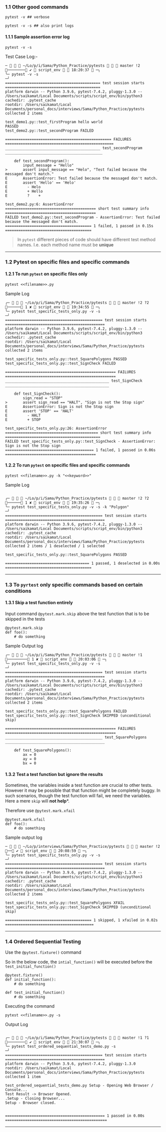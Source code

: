 ### 1.1 Other good commands
```
pytest -v ## verbose

pytest -v -s ## also print logs
```

#### 1.1.1 Sample assertion error log
```
pytest -v -s
```
Test Case Log:-
```
─    ~/Lo/p/i/Sama/Python_Practice/pytests    master !2 ──────── ✔  script_env   18:20:37  ─╮
╰─ pytest -v -s                                                                                         ─╯
=========================================== test session starts ===========================================
platform darwin -- Python 3.9.6, pytest-7.4.2, pluggy-1.3.0 -- /Users/saikamat/Local Documents/scripts/script_env/bin/python3
cachedir: .pytest_cache
rootdir: /Users/saikamat/Local Documents/personal_docs/interviews/Sama/Python_Practice/pytests
collected 2 items                                                                                         

test_demo1.py::test_firstProgram hello world
PASSED
test_demo2.py::test_secondProgram FAILED

================================================ FAILURES =================================================
___________________________________________ test_secondProgram ____________________________________________

    def test_secondProgram():
        input_message = "Hello"
>       assert input_message == "Helo", "Test failed because the messaged don't match."
E       AssertionError: Test failed because the messaged don't match.
E       assert 'Hello' == 'Helo'
E         - Helo
E         + Hello
E         ?    +

test_demo2.py:6: AssertionError
========================================= short test summary info =========================================
FAILED test_demo2.py::test_secondProgram - AssertionError: Test failed because the messaged don't match.
======================================= 1 failed, 1 passed in 0.15s =======================================
```


> In `pytest` different pieces of code should have different test method names. I.e. each method name must be **unique**

----
### 1.2 Pytest on specific files and specific commands

#### 1.2.1 To run `pytest` on specific files only
```
pytest <<filename>>.py 
```

Sample Log
```
╭─    ~/Lo/p/i/Sama/Python_Practice/pytests    master !2 ?2 ────── 1 ✘  script_env   19:34:55  ─╮
╰─ pytest test_specific_tests_only.py -v -s                                                                ─╯
============================================ test session starts =============================================
platform darwin -- Python 3.9.6, pytest-7.4.2, pluggy-1.3.0 -- /Users/saikamat/Local Documents/scripts/script_env/bin/python3
cachedir: .pytest_cache
rootdir: /Users/saikamat/Local Documents/personal_docs/interviews/Sama/Python_Practice/pytests
collected 2 items                                                                                            

test_specific_tests_only.py::test_SquarePolygons PASSED
test_specific_tests_only.py::test_SignCheck FAILED

================================================== FAILURES ==================================================
_______________________________________________ test_SignCheck _______________________________________________

    def test_SignCheck():
        sign_read = "STOP"
>       assert sign_read == "HALT", "Sign is not the Stop sign"
E       AssertionError: Sign is not the Stop sign
E       assert 'STOP' == 'HALT'
E         - HALT
E         + STOP

test_specific_tests_only.py:26: AssertionError
========================================== short test summary info ===========================================
FAILED test_specific_tests_only.py::test_SignCheck - AssertionError: Sign is not the Stop sign
======================================== 1 failed, 1 passed in 0.06s =========================================
```

#### 1.2.2 To run `pytest` on specific files and specific commands
```
pytest <<filename>>.py -k "<<keyword>>"
```

Sample Log
```

╭─    ~/Lo/p/i/Sama/Python_Practice/pytests    master !2 ?2 ────── 1 ✘  script_env   19:35:26  ─╮
╰─ pytest test_specific_tests_only.py -v -s -k "Polygon"                                                   ─╯
============================================ test session starts =============================================
platform darwin -- Python 3.9.6, pytest-7.4.2, pluggy-1.3.0 -- /Users/saikamat/Local Documents/scripts/script_env/bin/python3
cachedir: .pytest_cache
rootdir: /Users/saikamat/Local Documents/personal_docs/interviews/Sama/Python_Practice/pytests
collected 2 items / 1 deselected / 1 selected                                                                

test_specific_tests_only.py::test_SquarePolygons PASSED

====================================== 1 passed, 1 deselected in 0.00s =======================================
```

----
### 1.3 To `pyrtest` only specific commands based on certain conditions

#### 1.3.1 Skip a test function entirely
Input command `@pytest.mark.skip` above the test function that is to be skipped in the tests
```
@pytest.mark.skip
def foo():
    # do something
```

Sample Output log
```
╭─    ~/Lo/p/i/Sama/Python_Practice/pytests    master !1 ───────── 1 ✘  script_env   20:03:06  ─╮
╰─ pytest test_specific_tests_only.py -v -s                                                                ─╯
============================================ test session starts =============================================
platform darwin -- Python 3.9.6, pytest-7.4.2, pluggy-1.3.0 -- /Users/saikamat/Local Documents/scripts/script_env/bin/python3
cachedir: .pytest_cache
rootdir: /Users/saikamat/Local Documents/personal_docs/interviews/Sama/Python_Practice/pytests
collected 2 items                                                                                            

test_specific_tests_only.py::test_SquarePolygons FAILED
test_specific_tests_only.py::test_SignCheck SKIPPED (unconditional skip)

================================================== FAILURES ==================================================
____________________________________________ test_SquarePolygons _____________________________________________

    def test_SquarePolygons():
        ax = 0
        ay = 0
        bx = 0
```


#### 1.3.2 Test a test function but ignore the results
Sometimes, the variables inside a test function are crucial to other tests. However it may be possible that that function might be completely buggy. In such scenarios, though the test function will fail, we need the variables. Here a mere `skip` will **not help***.

Therefore use `@pytest.mark.xfail`

```
@pytest.mark.xfail
def foo():
    # do something
```

Sample output log
```
─    ~/Lo/p/interviews/Sama/Python_Practice/pytests    master !2 ── ✔  script_env   20:08:59  ─╮
╰─ pytest test_specific_tests_only.py -v -s                                                                ─╯
============================================ test session starts =============================================
platform darwin -- Python 3.9.6, pytest-7.4.2, pluggy-1.3.0 -- /Users/saikamat/Local Documents/scripts/script_env/bin/python3
cachedir: .pytest_cache
rootdir: /Users/saikamat/Local Documents/personal_docs/interviews/Sama/Python_Practice/pytests
collected 2 items                                                                                            

test_specific_tests_only.py::test_SquarePolygons XFAIL
test_specific_tests_only.py::test_SignCheck SKIPPED (unconditional skip)

======================================= 1 skipped, 1 xfailed in 0.02s ========================================
```

---
### 1.4 Ordered Sequential Testing

Use the `@pytest.fixture()` command

So in the below code, the `intial_function()` will be executed before the `test_initial_function()`
```
@pytest.fixture()
def initial_function():
    # do something

def test_initial_function()
    # do something
```

Executing the command
```
pytest <<filename>>.py -s
```

Output Log
```

╭─    ~/Lo/p/i/Sama/Python_Practice/pytests    master !1 ?1 ──────── ✔  script_env   21:30:07  ─╮
╰─ pytest test_ordered_sequential_tests_demo.py -s                                                         ─╯
============================================ test session starts =============================================
platform darwin -- Python 3.9.6, pytest-7.4.2, pluggy-1.3.0
rootdir: /Users/saikamat/Local Documents/personal_docs/interviews/Sama/Python_Practice/pytests
collected 1 item                                                                                             

test_ordered_sequential_tests_demo.py Setup - Opening Web Browser / Console...
Test Result -> Browser Opened.
.Setup - Closing Browser...
Setup - Browser closed.


============================================= 1 passed in 0.00s ==============================================
```

---

